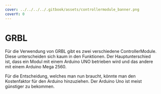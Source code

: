 ```yaml
---
cover: ../../../../.gitbook/assets/controllermodule_banner.png
coverY: 0
---
```


# GRBL

Für die Verwendung von GRBL gibt es zwei verschiedene ControllerModule. Diese unterscheiden sich kaum in den Funktionen. Der Hauptunterschied ist, dass ein Modul mit einem Arduino UNO betrieben wird und das andere mit einem Arduino Mega 2560.&#x20;

Für die Entscheidung, welches man nun braucht, könnte man den Kostenfaktor für den Arduino hinzuziehen. Der Arduino Uno ist meist günstiger zu bekommen.
